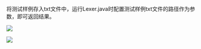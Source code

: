 将测试样例存入txt文件中，运行Lexer.java时配置测试样例txt文件的路径作为参数，即可返回结果。

![](https://secure2.wostatic.cn/static/oFzEFtjnnrW5Xpx1KWTUsa/image.png?auth_key=1695529273-DLa7TNfJeJLz4g56nMd8Z-0-23c35c0f24c4a2ec1eab4b16d0bd9a88)

![](https://secure2.wostatic.cn/static/5MezjY2JxqvrPfszbnA2yy/image.png?auth_key=1695529236-x7tCtYbrnVx7NUNtuXRxpc-0-21c5a69a327a34f0f8692c443f4d14e3)